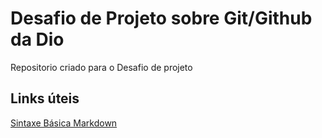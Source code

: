 # Desafio de Projeto sobre Git/Github da Dio
Repositorio criado para o Desafio de projeto

## Links úteis
[Sintaxe Básica Markdown](https://www.markdownguide.org/basic-syntax/)
